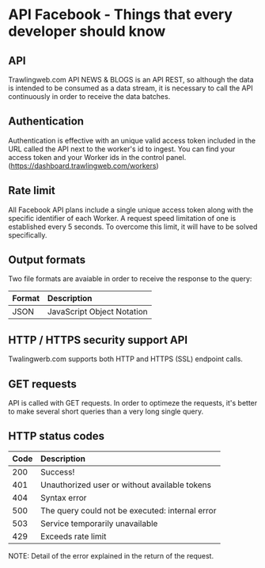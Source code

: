 # API Facebook - Things that every developer should know

## API

Trawlingweb.com API NEWS & BLOGS is an API REST, so although the data is intended to be consumed as a data stream, it is necessary to call the API continuously in order to receive the data batches.

## Authentication

Authentication is effective with an unique valid access token included in the URL called the API next to the worker's id to ingest.
You can find your access token and your Worker ids in the control panel.
(https://dashboard.trawlingweb.com/workers)

## Rate limit

All Facebook API plans include a single unique access token along with the specific identifier of each Worker.
A request speed limitation of one is established every 5 seconds.
To overcome this limit, it will have to be solved specifically.

## Output formats

Two file formats are avaiable in order to receive the response to the query:

| Format | Description                |
| ------ | :------------------------- |
| JSON   | JavaScript Object Notation |

## HTTP / HTTPS security support API

Twalingwerb.com supports both HTTP and HTTPS (SSL) endpoint calls.

## GET requests

API is called with GET requests. In order to optimeze the requests, it's better to make several short queries than a very long single query.

## HTTP status codes

| Code | Description                                     |
| ---- | :---------------------------------------------- |
| 200  | Success!                                        |
| 401  | Unauthorized user or without available tokens   |
| 404  | Syntax error                                    |
| 500  | The query could not be executed: internal error |
| 503  | Service temporarily unavailable                 |
| 429  | Exceeds rate limit                              |

NOTE: Detail of the error explained in the return of the request.

